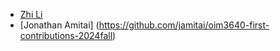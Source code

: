 - [Zhi Li](https://github.com/lzblack)
- [Jonathan Amitai] (https://github.com/jamitai/oim3640-first-contributions-2024fall)